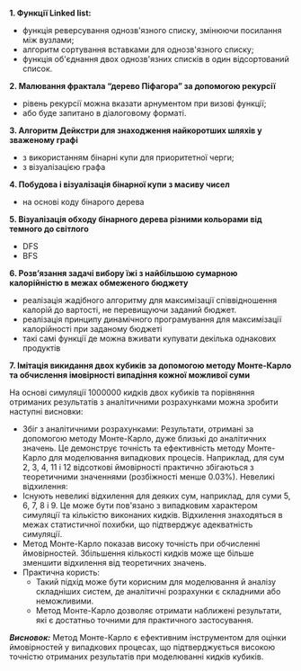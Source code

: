 **1. Функції Linked list:**

- функція реверсування однозв'язного списку, змінюючи посилання між вузлами;
- алгоритм сортування вставками для однозв'язного списку;
- функція об'єднання двох однозв'язних списків в один відсортований список.

**2. Малювання фрактала “дерево Піфагора” за допомогою рекурсії**

- рівень рекурсії можна вказати арнументом при визові функції;
- або буде запитано в діалоговому форматі.

**3. Алгоритм Дейкстри для знаходження найкоротших шляхів у зваженому графі**

- з використанням бінарні купи для приоритетної черги;
- з візуалізацією графа

**4. Побудова і візуалізація бінарної купи з масиву чисел**

- на основі коду бінарого дерева

**5. Візуалізація обходу бінарного дерева різними кольорами від темного до світлого**

- DFS
- BFS

**6. Розв’язання задачі вибору їжі з найбільшою сумарною калорійністю в межах обмеженого бюджету**

- реалізація жадібного алгоритму для максимізації співвідношення калорій до вартості, не перевищуючи заданий бюджет.
- реалізація принципу динамічного програмування для максимізації калорійності при заданому бюджеті
- такі самі функції де можна вживати купувати декілька однакових продуктів

**7. Імітація викидання двох кубиків за допомогою методу Монте-Карло та обчислення імовірності випадіння кожної можливої суми**

На основі симуляції 1000000 кидків двох кубиків та порівняння отриманих результатів з аналітичними розрахунками можна зробити наступні висновки:

- Збіг з аналітичними розрахунками: Результати, отримані за допомогою методу Монте-Карло, дуже близькі до аналітичних значень. Це демонструє точність та ефективність методу Монте-Карло для моделювання випадкових процесів. Наприклад, для сум 2, 3, 4, 11 і 12 відсоткові ймовірності практично збігаються з теоретичними значеннями (розбіжності менше 0.03%).
  Невеликі відхилення:
- Існують невеликі відхилення для деяких сум, наприклад, для суми 5, 6, 7, 8 і 9. Це може бути пов'язано з випадковим характером симуляції та кількістю виконаних кидків.
  Відхилення знаходяться в межах статистичної похибки, що підтверджує адекватність симуляції.
- Метод Монте-Карло показав високу точність при обчисленні ймовірностей. Збільшення кількості кидків може ще більше зменшити відхилення від теоретичних значень.
- Практична користь:
  - Такий підхід може бути корисним для моделювання й аналізу складніших систем, де аналітичні розрахунки є складними або неможливими.
  - Метод Монте-Карло дозволяє отримати наближені результати, які є достатньо точними для практичного застосування.

**_Висновок:_** Метод Монте-Карло є ефективним інструментом для оцінки ймовірностей у випадкових процесах, що підтверджується високою точністю отриманих результатів при моделюванні кидків кубиків.
